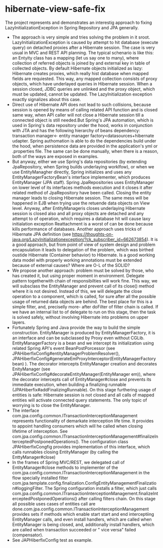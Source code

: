 # hibernate-view-safe-fix
The project represents and  demonstrates an interestig approach to fixing  LazyInitializationException in Spring Repository and JPA generally.
 - The approach is very simple and tries solving the problem in it sroot.  LazyInitializationException  is caused by attempt to hit database (execute query) on detached proxies after  a Hibernate session. The case is very usual in MVC and REST API planning.  The typical schenario is like this: an Entyity class has a mapping (let us say one to many), where collection of referred objects is joined by and external key in table of collected objects. By default Hibernate objects initialized  as lazy: Hibernate creates proxies, which really hist database when mapped fields are requiested. This way, any mapped collection consists of proxy objects, which have underlayed queries in  Hibernate session. When a session closed, JDBC queries are unlinked and the proxy object, which must be updated, cannot be updated. The LazyInitialization exception exactly signalizes about this case.
-  Direct use of Hibernate API does not lead to such collisions, because session is opened by means of calling related API function and is closed same way, when API caller will not close a Hibernate session till a connected object is still needed.But Spring's  JPA automation, which is used in Spring's data repository under the hood, works in conjunction with JTA and has the following hierarchy of beans dependency: transaction manager<- entity manager factory<datasources+hibernate udapter. Spring authomation is able to do the dependencies build under the hood, when persistence data are provided in the application's yml or .properties file. The same can be done manually, when there is a reason, both of the ways are exposed in examples.
- But anyway, either we use Spring's data repositories (by extending JpaRepository, when Spring builds underlaying worklfow), or when we use EntityManagher directly, Spring initializes and uses any EntityManagerFactoryBean's interface implementer, which produces EntityManager (JPA staff).
  Spring  JpaRepositories uses EntityManager on lower level of its interfaces methods execution and it closes it
   after related method of JpaRepository have been called. Closing the entity manager leads to closing Hibernate session.  The same mess will
    be happened in EJB when trying use the retuende data objects on View level.
   Anyway, after EntityManageris closes underlaying Hibernate session is closed also and all proxy objects are detached and any attempt to of operation, which requires a database hit will cause laxy initialation exception
    Reattachment is a worst of can be done because kills performance of databases.
 Another approach uses tricks of Hibernate JPA definition (see https://thoughts-on-java.org/LazyInitializationexception/?ck_subscriber_id=662673854).
  It is a good approach, but from point of view of system design and problem encapsulation it leads to delegation of the problem, which was birthed oustide Hibernate (Container behavior) to Hibernate. Is  a good working data model with properly working annotations must be extended because of external causes? Where are O-L of  the SOLID? 
 - We propose another approach: problem must be solved by those, who has created it, but using proper moment in environment. Delegate pattern togetherwith chain of responsibilties will work  fine. This way, we will subsclass the EntityManager and prevent call of its close() method where it is not desired. Instead of this, we will delegate the close operation to a component, which is called, for sure after all the possible usage of returned data objects are behind. The best place for this is a simple filter, and, preciselly more- after doFilter of filter chain is called. If we have an internal list to of delegate to run on this stage, then the task is solved safely, without involving Hibernate into  problems on upper layers.  
 - Fortunately Spring and Java provide the way to build the simple construction. EntityManager is produced by EntityManagerFactory, it is an interface and can be subclassed by Proxy even without CGLib. EntityManagerFactory is a bean and we intercept its initialization using related Spring API's event BeanPostPorcessor (see JPAHiberfixConfig#entityManagerProblemResolver(), JPAHiberfixConfig#generateEmProxyInterceptor(EntityManagerFactory bean) ). The decorator intercepts EntityManager creation and decorates EnityManager (see JPAHiberfixConfig#decorateEntityManager(EntityManager em)), where the decorator intercepts call of EntityManager#close and prevents  its immediate execution, when building a finalizing runnable (JPAHiberfix#addFinalizingRunnable). On this stage furthering usage  of entities is safe: Hibernate session is not closed and all calls of mapped entities will activate connected  query statements. The only topic of worrying is to close the EntityManager.
 - The interface com.jpa.config.common.ITransactionInterceptionManagement represents functionality of demarkate interception life time. It provides to appoint handling consumers which will he called when closing lifetime of interception. See com.jpa.config.common.ITransactionInterceptionManagement#finalizeInterceptedPostponedOperations(). The configuration class JPAHiberfixCongfig provides implementation of this interface, which calls runnables closing EntityManager (by calling the EnttyManager#close)
 - In the frames of Spring MVC/REST, we delegated call of EntityManager#close methods to implementer of the com.jpa.config.common.ITransactionInterceptionManagement in the flow  specially installed filter com.jpa.template.config.finalization.ConfigEntityManagementFinalization#loggingFilter. The Spring configuration  installs a filter, which just calls  com.jpa.config.common.ITransactionInterceptionManagement.finalizeInterceptedPostponedOperations() after calling filters chain. On this stage all possible uses cases of entities call are done.com.jpa.config.common.ITransactionInterceptionManagement provides sets if methods which enable start start and end interceptiing EntityManager calls, and even install handlers, which are called when EntityManager is being closed, and, additionally install handlers, which are called when transaction succeeded or  " vice versa" failed (compensator).
 - See JAPHiberfixConfig test  as example.
 


